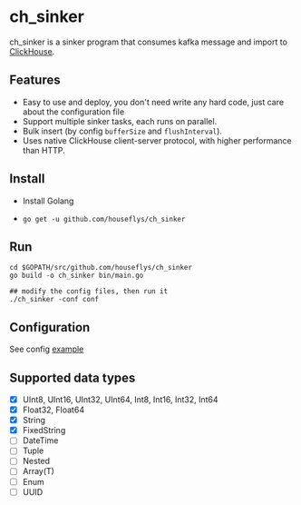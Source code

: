 # ch_sinker

ch_sinker is a sinker program that consumes kafka message and import to [ClickHouse](https://clickhouse.yandex/).

## Features

* Easy to use and deploy, you don't need write any hard code, just care about the configuration file
* Support multiple sinker tasks, each runs on parallel.
* Bulk insert (by config `bufferSize` and `flushInterval`).
* Uses native ClickHouse client-server protocol, with higher performance than HTTP.


## Install 

* Install Golang

* `go get -u github.com/houseflys/ch_sinker`


## Run

```
cd $GOPATH/src/github.com/houseflys/ch_sinker
go build -o ch_sinker bin/main.go

## modify the config files, then run it
./ch_sinker -conf conf
```


## Configuration

See config [example](./conf/config.json)


## Supported data types

* [x] UInt8, UInt16, UInt32, UInt64, Int8, Int16, Int32, Int64
* [x] Float32, Float64
* [x] String
* [x] FixedString
* [ ] DateTime
* [ ] Tuple
* [ ] Nested
* [ ] Array(T)
* [ ] Enum
* [ ] UUID